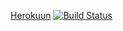 [Herokuun](https://rocky-journey-44252.herokuapp.com/breweries)
[![Build Status](https://travis-ci.org/durak/wadror.png)](https://travis-ci.org/durak/wadror)

